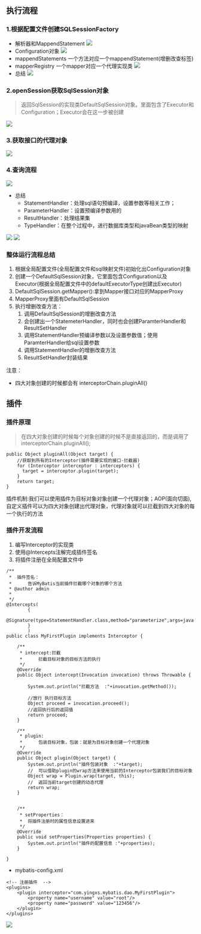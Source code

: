 ## 执行流程
### 1.根据配置文件创建SQLSessionFactory
* 解析器和MappendStatement
![](http://yingxs.com/img/mybatis-source1.png)
* Configuration对象
![](http://yingxs.com/img/mybatis-source2.png)
* mappendStatements 一个方法对应一个mappendStatement(增删改查标签)
* mapperRegistry 一个mapper对应一个代理实现类
![](http://yingxs.com/img/mybatis-source3.png)
* 总结
![](http://yingxs.com/img/mybatis-source4.png)

### 2.openSession获取SqlSession对象
> 返回SqlSession的实现类DefaultSqlSession对象。里面包含了Executor和Configuration；Executor会在这一步被创建

![](http://yingxs.com/img/mybatis-source5.png)
### 3.获取接口的代理对象
![](http://yingxs.com/img/mybatis-source6.png)

### 4.查询流程
![](http://yingxs.com/img/mybatis-source7.png)

* 总结
	* StatementHandler：处理sql语句预编译，设置参数等相关工作；
	* ParameterHandler：设置预编译参数用的
	* ResultHandler：处理结果集
	* TypeHandler：在整个过程中，进行数据库类型和javaBean类型的映射

![](http://yingxs.com/img/mybatis-source8.png)
![](http://yingxs.com/img/mybatis-source9.png)


### 整体运行流程总结
1. 根据全局配置文件(全局配置文件和sql映射文件)初始化出Configuration对象
2. 创建一个DefaultSqlSession对象，它里面包含Configuration以及Executor(根据全局配置文件中的defaultExecutorType创建出Executor)
3. DefaultSqlSession.getMapper():拿到Mapper接口对应的MapperProxy
4. MapperProxy里面有DefaultSqlSession
5. 执行增删改查方法：
	1. 调用DefaultSqlSession的增删改查方法
	2. 会创建出一个StatemeterHandler，同时也会创建ParamterHandler和ResultSetHandler
	3. 调用StatementHandler预编译参数以及设置参数值；使用ParamterHandler给sql设置参数
	4. 调用StatementHandler的增删改查方法
	5. ResultSetHandler封装结果


注意：
* 四大对象创建的时候都会有 interceptorChain.pluginAll()

## 插件
### 插件原理
> 在四大对象创建的时候每个对象创建的时候不是直接返回的，而是调用了interceptorChain.pluginAll();	

```
public Object pluginAll(Object target) {
	//获取到所有的Interceptor(插件需要实现的接口-拦截器)
    for (Interceptor interceptor : interceptors) {
      target = interceptor.plugin(target);
    }
    return target;
}
```
插件机制:我们可以使用插件为目标对象对象创建一个代理对象；AOP(面向切面),自定义插件可以为四大对象创建出代理对象，代理对象就可以拦截到四大对象的每一个执行的方法

### 插件开发流程
1. 编写Interceptor的实现类
2. 使用@Intercepts注解完成插件签名
3. 将插件注册在全局配置文件中

```
/**
 * 	插件签名：
 * 		告诉MyBatis当前插件拦截哪个对象的哪个方法
 * @author admin
 *
 */
@Intercepts(
		{
			@Signature(type=StatementHandler.class,method="parameterize",args=java.sql.Statement.class)
		}
		)
public class MyFirstPlugin implements Interceptor {

	/**
	 * intercept:拦截
	 * 		拦截目标对象的目标方法的执行
	 */
	@Override
	public Object intercept(Invocation invocation) throws Throwable {

		System.out.println("拦截方法  :"+invocation.getMethod());
		
		//放行 执行目标方法
		Object proceed = invocation.proceed();
		//返回执行后的返回值
		return proceed;
	}

	/**
	 * plugin:
	 * 		包装目标对象，包装：就是为目标对象创建一个代理对象
	 */
	@Override
	public Object plugin(Object target) {
		System.out.println("插件包装对象  :"+target);
		//	可以借助plugin的wrap方法来使用当前的Interceptor包装我们的目标对象
		Object wrap = Plugin.wrap(target, this);
		//	返回当前target创建的动态代理
		return wrap;
	}

	
	/**
	 * setProperties：
	 * 	将插件注册时的属性信息设置进来
	 */
	@Override
	public void setProperties(Properties properties) {
		System.out.println("插件的配置信息 :"+properties);
	}

}
```
* mybatis-config.xml
```
<!-- 注册插件  -->
<plugins>
	<plugin interceptor="com.yingxs.mybatis.dao.MyFirstPlugin">
		<property name="username" value="root"/>
		<property name="password" value="123456"/>
	</plugin>
</plugins>
```
![](http://yingxs.com/img/mybatis-source10.png)
